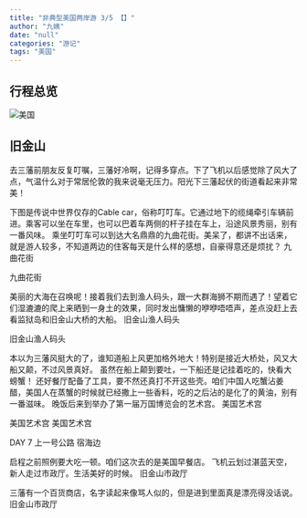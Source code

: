 ```yaml
---
title: "非典型美国两岸游 3/5 【】"
author: "九姨"
date: "null"
categories: "游记"
tags: "美国"
---
```


## 行程总览

![美国](images/usa2014.jpg)

## 旧金山

去三藩前朋友反复叮嘱，三藩好冷啊，记得多穿点。下了飞机以后感觉除了风大了点，气温什么对于常居伦敦的我来说毫无压力。阳光下三藩起伏的街道看起来非常美！

下图是传说中世界仅存的Cable car，俗称叮叮车。它通过地下的缆绳牵引车辆前进。乘客可以坐在车里，也可以巴着车两侧的杆子挂在车上，沿途风景秀丽，别有一番风味。 乘坐叮叮车可以到达大名鼎鼎的九曲花街。美呆了，都讲不出话来，就是游人较多，不知道两边的住客每天是什么样的感想，自豪得意还是烦扰？ 九曲花街

九曲花街

美丽的大海在召唤呢！接着我们去到渔人码头，跟一大群海狮不期而遇了！望着它们湿漉漉的爬上来晒到一身土的效果，同时发出慵懒的咿咿唔唔声，差点没赶上去看监狱岛和旧金山大桥的大船。 旧金山渔人码头

旧金山渔人码头

本以为三藩风挺大的了，谁知道船上风更加格外地大！特别是接近大桥处，风又大船又颠，不过风景真好。 虽然在船上颠到要吐，一下船还是记挂着吃的，快看大螃蟹！ 还好餐厅配备了工具，要不然还真打不开这些壳。咱们中国人吃蟹沾姜醋，美国人在蒸蟹的时候就已经撒上一些香料，吃的之后沾的是化了的黄油，别有一番滋味。 晚饭后来到举办了第一届万国博览会的艺术宫。 美国艺术宫

美国艺术宫 美国艺术宫

DAY 7 上一号公路 宿海边

启程之前照例要大吃一顿。咱们这次去的是美国早餐店。 飞机云划过湛蓝天空，新人走过市政厅。生活美好的时候。 旧金山市政厅

三藩有一个百货商店，名字读起来像骂人似的，但是进到里面真是漂亮得没话说。 旧金山市政厅

